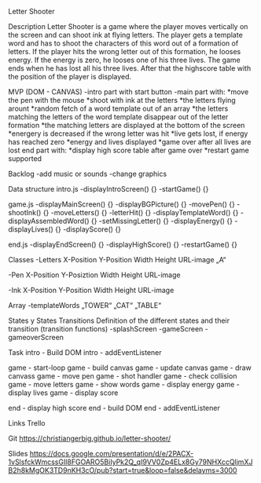 Letter Shooter

Description
Letter Shooter is a game where the player moves vertically on the screen and can shoot ink at flying letters. The player gets a template word and has to shoot the characters of this word out of a formation of letters. If the player hits the wrong letter out of this formation, he looses energy. If the energy is zero, he looses one of his three lives. The game ends when he has lost all his three lives. After that the highscore table with the position of the player is displayed.

MVP (DOM - CANVAS)
-intro part with start button
-main part with:
*move the pen with the mouse
*shoot with ink at the letters
*the letters flying arount
*random fetch of a word template out of an array
*the letters matching the letters of the word template disappear out of the letter formation
*the matching letters are displayed at the bottom of the screen
*energery is decreased if the wrong letter was hit
*live gets lost, if energy has reached zero
*energy and lives displayed
*game over after all lives are lost
end part with:
*display high score table after game over
*restart game supported

Backlog
-add music or sounds
-change graphics

Data structure
intro.js
-displayIntroScreen() {}
-startGame() {}

game.js
-displayMainScreen() {}
-displayBGPicture() {}
-movePen() {}
-shootInk() {}
-moveLetters() {}
-letterHit() {}
-displayTemplateWord() {}
-displayAssembledWord() {}
-setMissingLetter() {}
-displayEnergy() {}
-displayLives() {}
-displayScore() {}

end.js
-displayEndScreen() {}
-displayHighScore() {}
-restartGame() {}

Classes
-Letters
X-Position
Y-Position
Width
Height
URL-image
„A“

-Pen
X-Position
Y-Posiztion
Width
Height
URL-image

-Ink
X-Position
Y-Position
Width
Height
URL-image

Array
-templateWords
„TOWER“
„CAT“
„TABLE“ 

States y States Transitions
Definition of the different states and their transition (transition functions)
-splashScreen
-gameScreen
-gameoverScreen

Task
intro - Build DOM
intro - addEventListener

game - start-loop
game - build canvas
game - update canvas
game - draw canvass
game - move pen
game - shot handler
game - check collision
game - move letters
game - show words
game - display energy
game - display lives
game - display score

end - display high score
end - build DOM
end - addEventListener

Links
Trello

Git
https://christiangerbig.github.io/letter-shooter/

Slides
https://docs.google.com/presentation/d/e/2PACX-1vSlsfckWmcssGIl8FGOARO5BiIyPk2Q_qI9VV0Zp4ELx8Gy79NHXccQljmXJB2h8kMgOK3TD9nKH3cO/pub?start=true&loop=false&delayms=3000